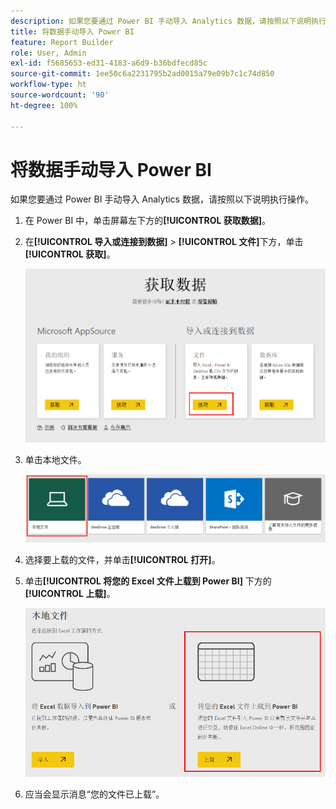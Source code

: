 ```yaml
---
description: 如果您要通过 Power BI 手动导入 Analytics 数据，请按照以下说明执行操作。
title: 将数据手动导入 Power BI
feature: Report Builder
role: User, Admin
exl-id: f5685653-ed31-4183-a6d9-b36bdfecd85c
source-git-commit: 1ee50c6a2231795b2ad0015a79e09b7c1c74d850
workflow-type: ht
source-wordcount: '90'
ht-degree: 100%

---
```


# 将数据手动导入 Power BI

如果您要通过 Power BI 手动导入 Analytics 数据，请按照以下说明执行操作。

1. 在 Power BI 中，单击屏幕左下方的&#x200B;**[!UICONTROL 获取数据]**。
1. 在&#x200B;**[!UICONTROL 导入或连接到数据]** > **[!UICONTROL 文件]**&#x200B;下方，单击&#x200B;**[!UICONTROL 获取]**。

   ![](assets/get-data.png)

1. 单击本地文件。

   ![](assets/local-file.png)

1. 选择要上载的文件，并单击&#x200B;**[!UICONTROL 打开]**。
1. 单击&#x200B;**[!UICONTROL 将您的 Excel 文件上载到 Power BI]** 下方的&#x200B;**[!UICONTROL 上载]**。

   ![](assets/upload-excel-file.png)

1. 应当会显示消息“您的文件已上载”。
